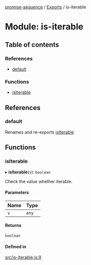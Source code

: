 [promise-sequence](../README.md) / [Exports](../modules.md) / is-iterable

# Module: is-iterable

## Table of contents

### References

- [default](is_iterable.md#default)

### Functions

- [isIterable](is_iterable.md#isiterable)

## References

### default

Renames and re-exports [isIterable](is_iterable.md#isiterable)

## Functions

### isIterable

▸ **isIterable**(`v`): `boolean`

Check the value whether iterable.

#### Parameters

| Name | Type |
| :------ | :------ |
| `v` | `any` |

#### Returns

`boolean`

#### Defined in

[src/is-iterable.js:9](https://github.com/snowyu/promise-sequence.js/blob/453a011/src/is-iterable.js#L9)
